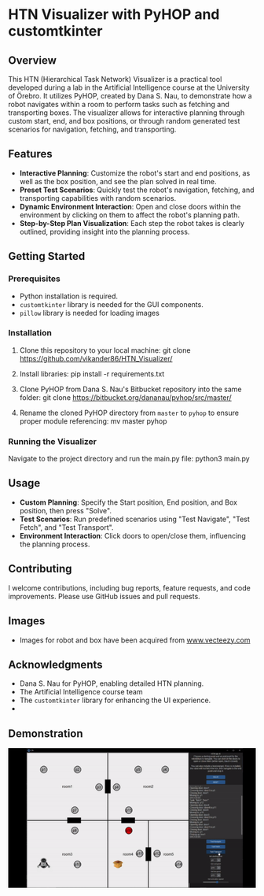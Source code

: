 # HTN Visualizer with PyHOP and customtkinter

## Overview

This HTN (Hierarchical Task Network) Visualizer is a practical tool developed during a lab in the Artificial Intelligence course at the University of Örebro.
It utilizes PyHOP, created by Dana S. Nau, to demonstrate how a robot navigates within a room to perform tasks such as fetching and transporting boxes.
The visualizer allows for interactive planning through custom start, end, and box positions, or through random generated test scenarios for navigation, fetching, and transporting.

## Features

- **Interactive Planning**: Customize the robot's start and end positions, as well as the box position, and see the plan solved in real time.
- **Preset Test Scenarios**: Quickly test the robot's navigation, fetching, and transporting capabilities with random scenarios.
- **Dynamic Environment Interaction**: Open and close doors within the environment by clicking on them to affect the robot's planning path.
- **Step-by-Step Plan Visualization**: Each step the robot takes is clearly outlined, providing insight into the planning process.

## Getting Started

### Prerequisites

- Python installation is required.
- `customtkinter` library is needed for the GUI components.
- `pillow` library is needed for loading images

### Installation

1. Clone this repository to your local machine:
   git clone https://github.com/vikander86/HTN_Visualizer/

2. Install libraries:
   pip install -r requirements.txt

3. Clone PyHOP from Dana S. Nau's Bitbucket repository into the same folder:
   git clone https://bitbucket.org/dananau/pyhop/src/master/

4. Rename the cloned PyHOP directory from `master` to `pyhop` to ensure proper module referencing:
   mv master pyhop

### Running the Visualizer

Navigate to the project directory and run the main.py file:
python3 main.py

## Usage

- **Custom Planning**: Specify the Start position, End position, and Box position, then press "Solve".
- **Test Scenarios**: Run predefined scenarios using "Test Navigate", "Test Fetch", and "Test Transport".
- **Environment Interaction**: Click doors to open/close them, influencing the planning process.

## Contributing

I welcome contributions, including bug reports, feature requests, and code improvements. Please use GitHub issues and pull requests.

## Images

- Images for robot and box have been acquired from www.vecteezy.com

## Acknowledgments

- Dana S. Nau for PyHOP, enabling detailed HTN planning.
- The Artificial Intelligence course team
- The `customtkinter` library for enhancing the UI experience.
- 
## Demonstration
![](https://github.com/vikander86/HTN_Visualizer/blob/main/img/HTN_Visu.gif)
